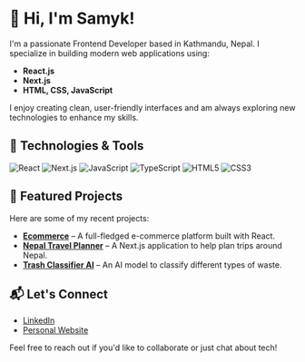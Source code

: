 # 👋 Hi, I'm Samyk!

I'm a passionate Frontend Developer based in Kathmandu, Nepal. I specialize in building modern web applications using:

- **React.js**
- **Next.js**
- **HTML, CSS, JavaScript**

I enjoy creating clean, user-friendly interfaces and am always exploring new technologies to enhance my skills.

## 🔧 Technologies & Tools

![React](https://img.shields.io/badge/-React.js-61DAFB?style=flat&logo=react&logoColor=fff)
![Next.js](https://img.shields.io/badge/-Next.js-000000?style=flat&logo=next.js&logoColor=fff)
![JavaScript](https://img.shields.io/badge/-JavaScript-F7DF1E?style=flat&logo=javascript&logoColor=fff)
![TypeScript](https://img.shields.io/badge/-TypeScript-007ACC?style=flat&logo=typescript&logoColor=fff)
![HTML5](https://img.shields.io/badge/-HTML5-E34F26?style=flat&logo=html5&logoColor=fff)
![CSS3](https://img.shields.io/badge/-CSS3-1572B6?style=flat&logo=css3&logoColor=fff)

## 📂 Featured Projects

Here are some of my recent projects:

- **[Ecommerce](https://ecommerce-coral-five.vercel.app/)** – A full-fledged e-commerce platform built with React.
- **[Nepal Travel Planner](https://nepaltravelplanner.vercel.app/)** – A Next.js application to help plan trips around Nepal.
- **[Trash Classifier AI](https://trash-classifier-ai.vercel.app/)** – An AI model to classify different types of waste.

## 📬 Let's Connect

- [LinkedIn](https://www.linkedin.com/in/samyak-bajracharya-b3380028a)
- [Personal Website](https://samyak-bajracharya.vercel.app/)

Feel free to reach out if you'd like to collaborate or just chat about tech!
